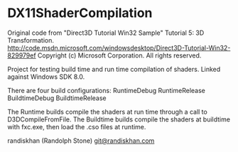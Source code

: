 DX11ShaderCompilation
=====================

Original code from "Direct3D Tutorial Win32 Sample" Tutorial 5: 3D Transformation.
http://code.msdn.microsoft.com/windowsdesktop/Direct3D-Tutorial-Win32-829979ef
Copyright (c) Microsoft Corporation. All rights reserved.

Project for testing build time and run time compilation of shaders. Linked against Windows SDK 8.0.

There are four build configurations:
RuntimeDebug
RuntimeRelease
BuildtimeDebug
BuildtimeRelease

The Runtime builds compile the shaders at run time through a call to D3DCompileFromFile.
The Buildtime builds compile the shaders at buildtime with fxc.exe, then load the .cso files at runtime.

randiskhan
(Randolph Stone)
git@randiskhan.com